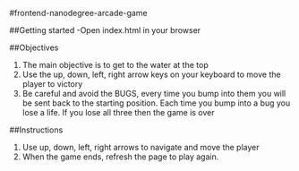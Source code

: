 #frontend-nanodegree-arcade-game

##Getting started
-Open index.html in your browser

##Objectives
1. The main objective is to get to the water at the top
2. Use the up, down, left, right arrow keys on your keyboard to move the player to victory
3. Be careful and avoid the BUGS, every time you bump into them you will be sent back to the starting position. Each time you bump into a bug you lose a life. If you lose all three then the game is over

##Instructions
1. Use up, down, left, right arrows to navigate and move the player
2. When the game ends, refresh the page to play again.
